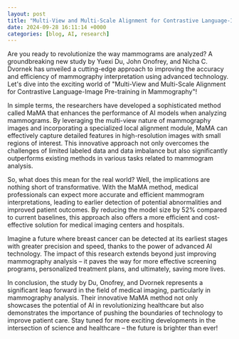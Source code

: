 ```yaml
---
layout: post
title: "Multi-View and Multi-Scale Alignment for Contrastive Language-Image Pre-training in Mammography"
date: 2024-09-28 16:11:14 +0000
categories: [blog, AI, research]
---
```

Are you ready to revolutionize the way mammograms are analyzed? A groundbreaking new study by Yuexi Du, John Onofrey, and Nicha C. Dvornek has unveiled a cutting-edge approach to improving the accuracy and efficiency of mammography interpretation using advanced technology. Let's dive into the exciting world of "Multi-View and Multi-Scale Alignment for Contrastive Language-Image Pre-training in Mammography"!

In simple terms, the researchers have developed a sophisticated method called MaMA that enhances the performance of AI models when analyzing mammograms. By leveraging the multi-view nature of mammography images and incorporating a specialized local alignment module, MaMA can effectively capture detailed features in high-resolution images with small regions of interest. This innovative approach not only overcomes the challenges of limited labeled data and data imbalance but also significantly outperforms existing methods in various tasks related to mammogram analysis.

So, what does this mean for the real world? Well, the implications are nothing short of transformative. With the MaMA method, medical professionals can expect more accurate and efficient mammogram interpretations, leading to earlier detection of potential abnormalities and improved patient outcomes. By reducing the model size by 52% compared to current baselines, this approach also offers a more efficient and cost-effective solution for medical imaging centers and hospitals.

Imagine a future where breast cancer can be detected at its earliest stages with greater precision and speed, thanks to the power of advanced AI technology. The impact of this research extends beyond just improving mammography analysis – it paves the way for more effective screening programs, personalized treatment plans, and ultimately, saving more lives.

In conclusion, the study by Du, Onofrey, and Dvornek represents a significant leap forward in the field of medical imaging, particularly in mammography analysis. Their innovative MaMA method not only showcases the potential of AI in revolutionizing healthcare but also demonstrates the importance of pushing the boundaries of technology to improve patient care. Stay tuned for more exciting developments in the intersection of science and healthcare – the future is brighter than ever!
